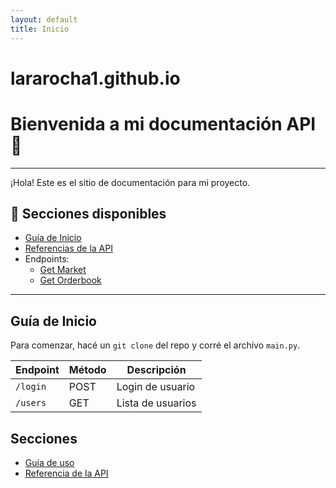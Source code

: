 ```yaml
---
layout: default
title: Inicio
---
```

# lararocha1.github.io

# Bienvenida a mi documentación API 🚀
---
¡Hola! Este es el sitio de documentación para mi proyecto.

## 📘 Secciones disponibles

- [Guía de Inicio](#guía-de-inicio)
- [Referencias de la API](#referencias-de-la-api)
- Endpoints:
  - [Get Market](endpoints/get-market.md)
  - [Get Orderbook](endpoints/get-orderbook.md)

---

## Guía de Inicio

Para comenzar, hacé un `git clone` del repo y corré el archivo `main.py`.

| Endpoint | Método | Descripción       |
| -------- | ------ | ----------------- |
| `/login` | POST   | Login de usuario  |
| `/users` | GET    | Lista de usuarios |




## Secciones

- [Guía de uso](guia.md)
- [Referencia de la API](introduccion.md)
